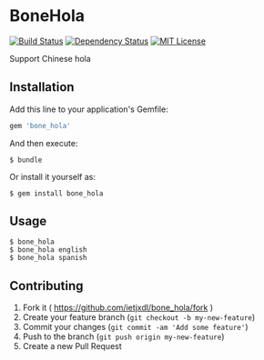 # BoneHola
[![Build Status][travis_image]][travis_url]
[![Dependency Status][gemnasium_image]][gemnasium_url]
[![MIT License][license-image]][license-url]

Support Chinese hola

## Installation

Add this line to your application's Gemfile:

```ruby
gem 'bone_hola'
```

And then execute:

    $ bundle

Or install it yourself as:

    $ gem install bone_hola

## Usage

    $ bone_hola
    $ bone_hola english
    $ bone_hola spanish

## Contributing

1. Fork it ( https://github.com/ietjxdl/bone_hola/fork )
2. Create your feature branch (`git checkout -b my-new-feature`)
3. Commit your changes (`git commit -am 'Add some feature'`)
4. Push to the branch (`git push origin my-new-feature`)
5. Create a new Pull Request

[travis_image]: https://travis-ci.org/ietjxdl/bone_hola.svg?branch=master
[travis_url]: https://travis-ci.org/ietjxdl/bone_hola

[gemnasium_image]: https://gemnasium.com/ietjxdl/bone_hola.svg
[gemnasium_url]: https://gemnasium.com/ietjxdl/bone_hola

[license-image]: http://img.shields.io/badge/license-MIT-blue.svg?style=flat
[license-url]: LICENSE